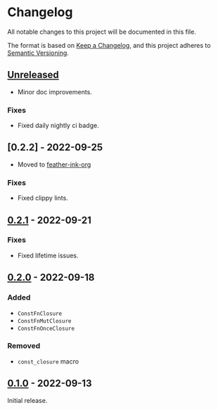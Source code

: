 # Changelog
All notable changes to this project will be documented in this file.

The format is based on [Keep a Changelog](https://keepachangelog.com/en/1.0.0/),
and this project adheres to [Semantic Versioning](https://semver.org/spec/v2.0.0.html).

## [Unreleased]

- Minor doc improvements.

### Fixes
- Fixed daily nightly ci badge.

## [0.2.2] - 2022-09-25

- Moved to [feather-ink-org](https://github.com/ink-feather-org/const_closure)

### Fixes
- Fixed clippy lints.

## [0.2.1] - 2022-09-21

### Fixes
- Fixed lifetime issues.

## [0.2.0] - 2022-09-18

### Added
- `ConstFnClosure`
- `ConstFnMutClosure`
- `ConstFnOnceClosure`

### Removed
- `const_closure` macro

## [0.1.0] - 2022-09-13

Initial release.

[Unreleased]: https://github.com/ink-feather-org/const_closure/compare/v0.2.1...HEAD
[0.2.1]: https://github.com/ink-feather-org/const_closure/compare/v0.2.0...v0.2.1
[0.2.0]: https://github.com/ink-feather-org/const_closure/compare/v0.1.0...v0.2.0
[0.1.0]: https://github.com/ink-feather-org/const_closure/releases/tag/v0.1.0
